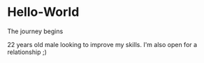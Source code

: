 # Hello-World
The journey begins

22 years old male looking to improve my skills.
I'm also open for a relationship ;)
